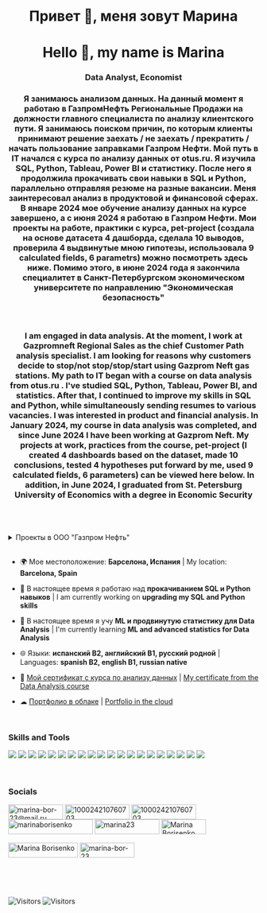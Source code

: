 <h1 align="center">Привет &#128075, меня зовут Марина</h1>

<h1 align="center"> Hello &#128075, my name is Marina</h1>
<h3 align="center"> Data Analyst, Economist </h3> 
<h3 align="center"> Я занимаюсь анализом данных. На данный момент я работаю в ГазпромНефть Региональные Продажи на должности главного специалиста по анализу клиентского пути. Я занимаюсь поиском причин, по которым клиенты принимают решение заехать / не заехать / прекратить / начать пользование заправками Газпром Нефти. Мой путь в IT начался с курса по анализу данных от otus.ru. Я изучила SQL, Python, Tableau, Power BI и статистику. После него я продолжила прокачивать свои навыки в SQL и Python, параллельно отправляя резюме на разные вакансии. Меня заинтересовал анализ в продуктовой и финансовой  сферах. В январе 2024 мое обучение анализу данных на курсе завершено, а с июня 2024 я работаю в Газпром Нефти. Мои проекты на работе, практики с курса, pet-project (создала на основе датасета 4 дашборда, сделала 10 выводов, проверила 4 выдвинутые мною гипотезы, использовала 9 calculated fields, 6 parametrs) можно посмотреть здесь ниже. Помимо этого, в июне 2024 года я закончила специалитет в Санкт-Петербургском экономическом университете по направлению "Экономическая безопасность" </h3> 
<br>
<h3 align="center"> I am engaged in data analysis. At the moment, I work at Gazpromneft Regional Sales as the chief Customer Path analysis specialist. I am looking for reasons why customers decide to stop/not stop/stop/start using Gazprom Neft gas stations. My path to IT began with a course on data analysis from otus.ru . I've studied SQL, Python, Tableau, Power BI, and statistics. After that, I continued to improve my skills in SQL and Python, while simultaneously sending resumes to various vacancies. I was interested in product and financial analysis. In January 2024, my course in data analysis was completed, and since June 2024 I have been working at Gazprom Neft. My projects at work, practices from the course, pet-project (I created 4 dashboards based on the dataset, made 10 conclusions, tested 4 hypotheses put forward by me, used 9 calculated fields, 6 parameters) can be viewed here below. In addition, in June 2024, I graduated from St. Petersburg University of Economics with a degree in Economic Security</h3>
<br>
<br>
<br>
<details>
  <summary>Проекты в ООО "Газпром Нефть"</summary>

Название проекта:<br>
RFM сегментация клиентской базы.<br>
Дата осуществления проекта:<br>
Июнь 2024.<br>
Ключевые метрики проекта:<br>
• R – recency (давность покупки, но здесь – продолжительность дней между покупками клиента),<br>
• F – Frecuency (частота покупок),<br>
• M – Monetary (сумма покупок),<br>
• Кол-во клиентов,<br>
• Кол-во чеков,<br>
• Кол-во литров,<br>
• Выручка,<br>
• % использования карточки лояльности (для покупок топлива и для покупок сопутствующих товаров).<br>
Что необходимо было сделать (для чего нужен проект?):<br>
• Осуществить сегментацию клиентов на основе их потребления топлива и сопутствующих товаров,<br>
• Оценить получившуюся базу, понять, как она двигается из года в год,<br>
• Проанализировать текущую ситуацию, предпринять меры по балансировке клиентской базы в каждой выделенной группе,<br>
• Сравнить динамику в регионах (11 шт. в РФ) и найти «похожие» регионы, где сегментация идентична,<br>
• Описать популярные группы – как отличается потребление топлива в одном регионе и в другом,<br>
• Выявить аномальные значения – регионы с самым низким показателем использования карточки программы лояльности при покупке и с наибольшим.<br>
Какими способами был реализован проект:<br>
Выгрузка реализации из sql;
В python использование библиотек: pandas, numpy, datetime, time, pyodbc, sqlalchemy.<br>
Результат:<br>
.ipynb файл-проект, где из sql озера данных выгрузила реализацию топлива по клиентам, далее присвоила группы на основе потребления (от 1 до 3), убрала выбросы по 5% сверху и снизу, рассчитала ключевые показатели проекта по годам, кварталам, регионам, сгруппировала по ключевым метрикам проекта и времени, выгрузила в .csv.<br>
Эффект:<br>
Сегментация клиентов автоматизирована и ускорена на 50%.<br>
Кто пользуется проектом, как часто, для каких целей:<br>
Сегмент Авто использует проект для отслеживания движения клиентов между группами и их поведения раз в месяц.<br>
 <br>
Название проекта:<br>
MAU клиентский актив.<br>
Дата осуществления проекта:<br>
Июль 2024.<br>
Ключевые метрики проекта:<br>
• Mobile App Users – кол-во клиентов, которые заходят в приложение,<br>
• Mobile App Active Users – кол-во клиентов, которые заходят в приложение и совершают покупку после этого,<br>
• Конверсия MAU в MAAU,<br>
• Конверсия обычных клиентов в MAU,<br>
• Конверсия обычных клиентов в MAAU.<br>
Что необходимо было сделать (для чего нужен проект?):<br>
• Оценить кол-во клиентов, которые заходят в приложение и заходят в приложение с дальнейшей покупкой от общего кол-ва клиентской базы,<br>
• Отслеживание MAU MAAU для обнаружения ошибок приложения своевременно и оперативно,<br>
• Оценить получившуюся базу, понять, как она двигается из года в год и из месяца в месяц, сравнить динамику MAU клиентов в регионах (11 шт. в РФ),<br>
• Сравнить динамику в регионах и найти «похожие» регионы, где сегментация идентична,<br>
• Описать популярные группы – как отличается потребление топлива в одном регионе и в другом,<br>
• Выявить аномальные значения – регионы с самым низким показателем MAU и MAAUи с наибольшим.<br>
Какими способами был реализован проект:<br>
Выгрузка реализации из sql.<br>
Результат:<br>
.csv файл-проект, где из sql озера данных выгрузила кол-во обычных клиентов, которые не пользуются приложением, кол-во клиентов, которые заходят в приложение и кол-во клиентов, которые заходят в приложение с дальнейшим осуществлением транзакции, рассчитала конверсию.<br>
Эффект:<br>
Расчёт клиентов мобильного приложения автоматизирован и ускорен на 50%.<br>
Кто пользуется проектом, как часто, для каких целей:<br>
Сегмент Авто использует проект для отслеживания движения клиентов между группами и их поведения раз в месяц.<br>
 
Название проекта:<br>
Портрет клиента мобильного приложения.<br>
Дата осуществления проекта:<br>
Июль 2024.<br>
Ключевые метрики проекта:<br>
• Кол-во клиентов<br>
• Кол-во чеков топлива<br>
• Кол-во чеков сопутствующих товаров<br>
• Доля покупок в мобильном приложении<br>
• Средний пролив<br>
• Средний чек<br>
• Конверсия СТ (чеки топлива / чеки СТ)<br>
Что необходимо было сделать (для чего нужен проект?):<br>
• Проанализировать потребление топлива и СТ клиентами в мобильном приложении,<br>
• Построить графики и оформить презентацию с выводами о том, как потребляется топливо и СТ клиентами в мобильном приложении по каждому виду топлива (АИ-92, АИ-95, ДТ, G-100 и др.),<br>
• Сравнить динамику в регионах (11 шт. в РФ) и найти «похожие» регионы, где потребление идентично,<br>
• Описать популярные группы – как отличается потребление топлива в одном регионе и в другом,<br>
• Выявить аномальные значения – регионы с самыми низкими ключевыми метриками проекта и с самыми высокими.<br>
Какими способами был реализован проект:<br>
Выгрузка реализации из sql.<br>
Результат:<br>
.csv файл-проект, где из sql озера данных выгрузила кол-во транзакций, кол-во клиентов, литры, выручку, кол-во проданных СТ, рассчитала % прикладывания карточки лояльности при покупке, ключевые метрики по видам топлива, годам, месяцам и регионам. Предложила маркетинговые акции для отдела маркетинга по повышению потребления для определенных клиентов мобильного приложения.<br>
Эффект:<br>
Создан автоматизированный проект для оценки потребления пользователей мобильного приложения. Проект создан с нуля и ранее не использовался ни в каком виде.<br>
Кто пользуется проектом, как часто, для каких целей:<br>
Сегмент Авто использует проект для отслеживания поведения клиентов мобильного приложения раз в месяц.<br>
 <br>
Название проекта:<br>
Отслеживание очередей на кассах и кассах самообслуживания.<br>
Дата осуществления проекта:<br>
Август 2024.<br>
Ключевые метрики проекта:<br>
• Кол-во клиентов<br>
• Кол-во чеков<br>
• Средний чек<br>
• Кол-во касс<br>
• Кол-во касс самообслуживания<br>
Что необходимо было сделать (для чего нужен проект?):<br>
• Проанализировать появление очередей на кассах и кассах самообслуживания на АЗС,<br>
• Построить графики и оформить презентацию с выводами о том, как появляются очереди на АЗС, какой характер (системный в часы-пик или разовый из-за поломки касс) и какую продолжительность имеют,<br>
• Сравнить динамику в регионах (11 шт. в РФ) и найти «похожие» регионы, где ситуация идентична,<br>
• Продемонстрировать топ 10 загруженных АЗС,<br>
• Выявить аномальные значения – регионы с самыми низкими ключевыми метриками проекта и с самыми высокими.<br>
Какими способами был реализован проект:<br>
Выгрузка реализации из sql.<br>
Результат:<br>
.csv файл-проект, где из sql озера данных выгрузила ключевые метрики по кассам, годам, месяцам и регионам. Предложила список АЗС, где рекомендуется увеличить кол-во касс, чтобы снизить очереди.<br>
Эффект:<br>
Создан автоматизированный проект для оценки потребления пользователей программы лояльности. Проект создан с нуля и ранее не использовался ни в каком виде.<br>
Кто пользуется проектом, как часто, для каких целей:<br>
Сегмент Авто использует проект для отслеживания нехватки касс на АЗС раз в месяц.<br>
 
Название проекта:<br>
Тренды сопутствующих товаров к нефтепродуктам.<br>
Дата осуществления проекта:<br>
Сентябрь 2024.<br>
Ключевые метрики проекта:<br>
• Сумма тонн<br>
• Кол-во клиентов<br>
• Выручка<br>
• Бонусов потрачено<br>
• Бонусов начислено<br>
• Выручка + (бонусов потрачено – бонусов начислено)<br>
Что необходимо было сделать (для чего нужен проект?):<br>
• Отобразить потребления СТ к НП по АЗС, сравнить динамику,<br>
• Продемонстрировать топ 10 АЗС<br>
• Выявить аномальные значения – АЗС с самыми низкими ключевыми метриками проекта и с самыми высокими.<br>
Какими способами был реализован проект:<br>
Выгрузка реализации из sql.<br>
Результат:<br>
.csv файл-проект, где из sql озера данных выгрузила ключевые метрики по АЗС, годам, месяцам и регионам.<br>
Эффект:<br>
Автоматизировано вычисление трендов СТ к НП через SQL (ранее вручную через excel). Благодаря проекту ускорено вычисление трендов в 5 раз.<br>
Кто пользуется проектом, как часто, для каких целей:<br>
Сегмент Авто использует проект для отслеживания трендов СТ к НП по АЗС еженедельно.<br>
 <br>
Название проекта:<br>
Рейтинг АЗС для проверки<br>
Дата осуществления проекта:<br>
Ноябрь 2024.<br>
Ключевые метрики проекта:<br>
• Сумма тонн<br>
• Кол-во клиентов<br>
• Выручка<br>
• Средний чек НП<br>
• Средний чек СТ<br>
• Среднесуточная реализация АЗС в тоннах<br>
• Кол-во чеков СТ<br>
• Кол-во чеков НП<br>
• Жалобы на горячую линию<br>
• Плохие оценки в мобильном приложении<br>
• % выполнения бизнес плана<br>
• % выполнения текущего плана<br>
• Максимум и минимум реализации АЗС<br>
• Трафик рядом с АЗС<br>
• Кол-во конкурентов рядом с АЗС<br>
Что необходимо было сделать (для чего нужен проект?):<br>
• Для отдела Контроля и качества сервиса, который занимается проверками АЗС, необходимо было осуществить проект по автоматическому расчёту АЗС к проверке на основе проблем (снижение реализации, большое кол-во жалоб, невыполнение бизнес плана и пр.),<br>
• Вывести список АЗС, которые необходимо проверить в ближайшее время,<br>
• Выявить аномальные значения – АЗС с самыми низкими ключевыми метриками проекта и с самыми высокими.<br>
Какими способами был реализован проект:<br>
Выгрузка реализации из sql с дальнейшей обработкой в python с использованием библиотек: pandas, numpy, datetime, time, pyodbc, sqlalchemy.<br>
Результат:<br>
.csv файл-проект, где из sql озера данных выгрузила ключевые метрики по АЗС, годам, месяцам и регионам, а в python я подгрузила, обработала и соединила отчеты других отделов в .xls, чтобы в одном документе .csv было видно по каким параметрам какие АЗС необходимо проверить.<br>
Эффект:<br>
Автоматизирован выбор АЗС для проверки через SQL и python (ранее вручную через excel). Благодаря проекту ускорен выбор АЗС в 10 раз, удалось избавиться от ручного выбора полностью.
Кто пользуется проектом, как часто, для каких целей:<br>
Сегмент Авто и Контроля и качества сервиса используют проект для еженедельного выбора АЗС для проверки.<br>
<br>
Название проекта:<br>
Факторный анализ маркетинговой акции по повышению потребления кофе.<br>
Дата осуществления проекта:<br>
Ноябрь 2024.<br>
Ключевые метрики проекта:<br>
• Выручка СТ<br>
• Кол-во чашек кофе<br>
• Кол-во клиентов<br>
• Кол-во транзакций<br>
• Кол-во потраченных бонусов<br>
• Кол-во начисленных бонусов<br>
Что необходимо было сделать (для чего нужен проект?):<br>
• Осуществить факторный анализ изменения потребления кофейных напитков 2023-2024 (снижение потребления от года к году, изменение сети АЗС выбытие-принятия новых АЗС, влияние других рекламных кампаний и т.д.),<br>
• Выявить основные факторы, влияющие на потребление кофе клиентами сети,<br>
• Выявить неэффективные факторы,<br>
• Отслеживать увеличение % пользования карточками лояльности как эффективность акции,<br>
• Отслеживание эффективности пользования начисленными бонусами.<br>
Какими способами был реализован проект:<br>
Выгрузка реализации из sql.<br>
Результат:<br>
.csv файл-проект, где из sql озера данных выгрузила ключевые метрики по АЗС, годам, месяцам и регионам. Отобразила неэффективные факторы и предложила их к изменению.<br>
Эффект:<br>
Осуществлен факторный анализ потребления клиентами кофе, по шаблону которого можно вычислять любые факторы к любой маркетинговой акции. Проект создавался с нуля и ранее не использовался.<br>
Кто пользуется проектом, как часто, для каких целей:<br>
Сегмент Авто и Отдел Маркетинга использует проект для отслеживания эффективности факторов маркетинговых акций, направленных на повышение потребления кофейных напитков.<br>

 <br>
Название проекта:
Факторный анализ маркетинговой акции по повышению потребления НП.<br>
Дата осуществления проекта:<br>
Декабрь 2024.<br>
Ключевые метрики проекта:<br>
• Сумма тонн НП<br>
• Кол-во чеков НП<br>
• Кол-во клиентов<br>
• Кол-во транзакций<br>
• Кол-во потраченных бонусов<br>
• Кол-во начисленных бонусов<br>
Что необходимо было сделать (для чего нужен проект?):<br>
• Осуществить факторный анализ изменения потребления топлива 2023-2024 (снижение потребления от года к году, изменение сети АЗС выбытие-принятия новых АЗС, влияние других рекламных кампаний и т.д.),<br>
• Выявить основные факторы, влияющие на потребление,<br>
• Выявить неэффективные факторы,<br>
• Отслеживать увеличение % пользования карточками лояльности как эффективность акции,<br>
• Отслеживание эффективности пользования начисленными бонусами.<br>
Какими способами был реализован проект:<br>
Выгрузка реализации из sql.<br>
Результат:<br>
.csv файл-проект, где из sql озера данных выгрузила ключевые метрики по АЗС, годам, месяцам и регионам. Отобразила неэффективные факторы и предложила их к изменению.<br>
Эффект:<br>
Осуществлен факторный анализ потребления клиентами НП, по шаблону которого можно вычислять любые факторы к любой маркетинговой акции. Проект создавался с нуля и ранее не использовался.<br>
Кто пользуется проектом, как часто, для каких целей:<br>
Сегмент Авто использует проект для отслеживания эффективности факторов маркетинговых акций, направленных на повышение потребления НП.<br>
    </p>
</details>
<br>



- 🌍 Мое местоположение: **Барселона, Испания** | My location: **Barcelona, Spain**

- 🔭 В настоящее время я работаю над **прокачиванием SQL и Python навыков** | I am currently working on **upgrading my SQL and Python skills**

- 🧠 В настоящее время я учу **ML и продвинутую статистику для Data Analysis** | I'm currently learning **ML and advanced statistics for Data Analysis**

- 🌐 Языки: **испанский B2, английский B1, русский родной** | Languages: **spanish B2, english B1, russian native**

- 📄 <a href="https://otus.ru/certificate/7aaed9c690dc438a8240b8f37bbb6b5c/">Мой сертификат с курса по анализу данных</a>  | <a href="https://otus.ru/certificate/7aaed9c690dc438a8240b8f37bbb6b5c/en/">My certificate from the Data Analysis course</a>

- ☁ <a href="https://cloud.mail.ru/public/cP2i/HoPjddFeE">Портфолио в облаке</a>  | <a href="https://cloud.mail.ru/public/cP2i/HoPjddFeE">Portfolio in the cloud</a> 
<br>




<h3 align="left">Skills and Tools</h3>
<p align="left"> 
<img src="https://img.shields.io/badge/MICROSOFT SQL-white?style=for-the-badge&logo=microsoftsqlserver&logoColor=red"/>
<img src="https://img.shields.io/badge/MYSQL-white?style=for-the-badge&logo=mysql&logoColor=blue"/> 
<img src="https://img.shields.io/badge/ORACLE-white?style=for-the-badge&logo=oracle&logoColor=orange"/> 
<img src="https://img.shields.io/badge/POSTRGESQL-white?style=for-the-badge&logo=postgresql&logoColor=blue"/> 
<img src="https://img.shields.io/badge/SQLITE-white?style=for-the-badge&logo=sqlite&logoColor=blue"/> 
<img src="https://img.shields.io/badge/PYTHON-white?style=for-the-badge&logo=python&logoColor=DDD803"/> 
<img src="https://img.shields.io/badge/GOOGLE COLAB-white?style=for-the-badge&logo=googlecolab&logoColor=yellow"/> 
<img src="https://img.shields.io/badge/JUPITER-white?style=for-the-badge&logo=jupyter&logoColor=yellow"/> 
<img src="https://img.shields.io/badge/PANDAS-white?style=for-the-badge&logo=pandas&logoColor=blue"/> 
<img src="https://img.shields.io/badge/SEABORN-white?style=for-the-badge&logo=seaborn&logoColor=blue"/> 
<img src="https://img.shields.io/badge/NUMPY-white?style=for-the-badge&logo=numpy&logoColor=blue"/> 
<img src="https://img.shields.io/badge/STATS-white?style=for-the-badge&logo=stats&logoColor=blue"/> 
<img src="https://img.shields.io/badge/MATPLOTLIB-white?style=for-the-badge&logo=matplotlib&logoColor=violet"/> 
<img src="https://img.shields.io/badge/PLOTLY-white?style=for-the-badge&logo=plotly&logoColor=blue"/> 
<img src="https://img.shields.io/badge/TABLEAU-white?style=for-the-badge&logo=tableau&logoColor=blue"/> 
<img src="https://img.shields.io/badge/POWER BI-white?style=for-the-badge&logo=powerbi&logoColor=DDD803"/> 
<img src="https://img.shields.io/badge/MICROSOFT AZURE-white?style=for-the-badge&logo=microsoftazure&logoColor=blue"/> 
<img src="https://img.shields.io/badge/GOOGLE CLOUD-white?style=for-the-badge&logo=googlecloud&logoColor=red"/> 
<img src="https://img.shields.io/badge/YANDEX CLOUD-white?style=for-the-badge&logo=yandexcloud&logoColor=blue"/> 
<img src="https://img.shields.io/badge/MICROSOFT EXCEL-white?style=for-the-badge&logo=microsoftexcel&logoColor=green"/> </p>



<br>
<h3 align="left">Socials</h3>
<p align="left">
<a href="mailto:marina-bor-23@mail.ru" target="_blank"><img align="center" src="https://img.shields.io/badge/mail.ru-white?style=social&logo=maildotru&logoColor=blue" alt="marina-bor-23@mail.ru" height="30" width="110" /></a>
<a href="https://fb.com/100024210760703" target="blank"><img align="center" src="https://img.shields.io/badge/Facebook-white?style=social&logo=facebook&logoColor=blue" alt="100024210760703" height="30" width="130" /></a>
<a href="https://www.linkedin.com/in/marina-borisenko/" target="blank"><img align="center" src="https://img.shields.io/badge/Linkedin-white?style=social&logo=linkedin&logoColor=blue" alt="100024210760703" height="30" width="130" /></a>
<a href="https://public.tableau.com/app/profile/marinaborisenko" target="blank"><img align="center" src="https://img.shields.io/badge/Tableau Public-white?style=social&logo=tableau&logoColor=blue" alt="marinaborisenko" height="30" width="170" /></a>
<a href="https://www.leetcode.com/marina23" target="blank"><img align="center" src="https://img.shields.io/badge/Leetcode-white?style=social&logo=leetcode&logoColor=yellow" alt="marina23" height="30" width="130" /></a>
<a href="https://stepik.org/users/641084350/profile" target="blank"><img align="center" src="https://img.shields.io/badge/Stepik-white?style=social&logo=stepik&logoColor=yellow" alt="Marina Borisenko" height="30" width="90" /></a> <br>
<br><a href="https://platform.stratascratch.com/user/Marina" target="blank"><img align="center" src="https://img.shields.io/badge/Statascratch-white?style=social&logo=statascratch&logoColor=blue" alt="Marina Borisenko" height="30" width="140" /></a>
<a href="https://github.com/marina-bor-23" target="blank"><img align="center" src="https://img.shields.io/badge/GitHub-white?style=social&logo=github&logoColor=black" alt="marina-bor-23" height="30" width="110" /></a>
</p>

<br>
<br>
<br>


![Visitors](https://api.visitorbadge.io/api/daily?path=marina-bor-23&label=Visitors%20daily&labelColor=%23b4b4b4&countColor=%23555555)
![Visitors](https://api.visitorbadge.io/api/visitors?path=marina-bor-23&label=Visitors%20total&labelColor=%23b4b4b4&countColor=%23555555)
